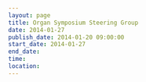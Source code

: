 ```yaml
---
layout: page
title: Organ Symposium Steering Group
date: 2014-01-27
publish_date: 2014-01-20 09:00:00
start_date: 2014-01-27
end_date: 
time: 
location: 
---
```


